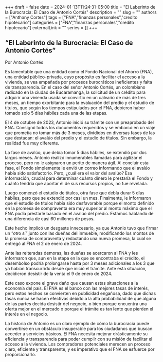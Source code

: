 +++ 
draft = false
date = 2024-01-13T11:24:31-05:00
title = "El Laberinto de la Burocracia: El Caso de Antonio Cortés"
description = ""
slug = ""
authors = ["Anthony Cortes"]
tags = ["FNA","finanzas personales","credito hipotecario"]
categories = ["FNA","finanzas personales","credito hipotecario"]
externalLink = ""
series = []
+++

## “El Laberinto de la Burocracia: El Caso de Antonio Cortés”

Por Antonio Cortés

Es lamentable que una entidad como el Fondo Nacional del Ahorro (FNA), una entidad público-privada, cuyo propósito es facilitar el acceso a la vivienda, se vea empañada por procesos burocráticos ineficientes y falta de transparencia. En el caso del señor Antonio Cortés, un colombiano radicado en la ciudad de Bucaramanga, la solicitud de un crédito para adquirir una vivienda usada se convirtió en un calvario de más de tres meses, un tiempo exorbitante para la evaluación del predio y el estudio de títulos, que según los tiempos estipulados por el FNA, debieron haber tomado solo 5 días hábiles cada una de las etapas.

El 4 de octubre de 2023, Antonio inició su trámite con un preaprobado del FNA. Consignó todos los documentos requeridos y se embarcó en un viaje que prometía no tomar más de 3 meses, divididos en diversas fases de las que destacan: el avalúo del predio y el estudio de títulos. Sin embargo, la realidad fue muy diferente.

La fase de avalúo, que debía tomar 5 días hábiles, se extendió por dos largos meses. Antonio realizó innumerables llamadas para agilizar el proceso, pero no le asignaron un perito de manera ágil. Al concluir esta fase, el Fondo simplemente le envió un correo informando que el avalúo había sido satisfactorio. Pero, ¿cuál era el valor del avalúo? Esa información, crucial para determinar cuánto dinero le prestaría el Fondo y cuánto tendría que aportar él de sus recursos propios, no fue revelada.

Luego comenzó el estudio de títulos, otra fase que debía durar 5 días hábiles, pero que se extendió por casi un mes. Finalmente, le informaron que el estudio de títulos había sido desfavorable porque el monto definido en la promesa de compraventa era muy superior al monto máximo que el FNA podía prestarle basado en el avalúo del predio. Estamos hablando de una diferencia de casi 60 millones de pesos.

Este hecho implicó un desgaste innecesario, ya que Antonio tuvo que firmar un “otro sí” junto con las dueñas del inmueble, modificando los montos de la promesa de compraventa y redactando una nueva promesa, la cual se entregó al FNA el 2 de enero de 2024.

Ante las reiteradas demoras, las dueñas se acercaron al FNA y les informaron que, aun en la etapa en la que se encontraba el crédito, el desembolso podría prolongarse hasta por 3 meses adicionales a los 3 que ya habían transcurrido desde que inició el trámite. Ante esta situación, decidieron desistir de la venta el 9 de enero de 2024.

Este caso expone el grave daño que causan estas situaciones a la economía del país. El FNA es el banco con las mejores tasas de interés, pero estos hechos se convierten en publicidad engañosa, dado que dichas tasas nunca se hacen efectivas debido a la alta probabilidad de que alguna de las partes decida desistir del negocio, o bien porque encuentra una oferta mejor en el mercado o porque el trámite es tan lento que pierden el interés en el negocio.

La historia de Antonio es un claro ejemplo de cómo la burocracia puede convertirse en un obstáculo insuperable para los ciudadanos que buscan acceder a servicios básicos. El FNA necesita mejorar drásticamente su eficiencia y transparencia para poder cumplir con su misión de facilitar el acceso a la vivienda. Los compradores potenciales merecen un proceso claro, eficiente y transparente, y es imperativo que el FNA se esfuerce por proporcionarlo.
